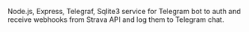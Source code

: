 Node.js, Express, Telegraf, Sqlite3 service for Telegram bot to auth and receive webhooks from Strava API and log them to Telegram chat.
